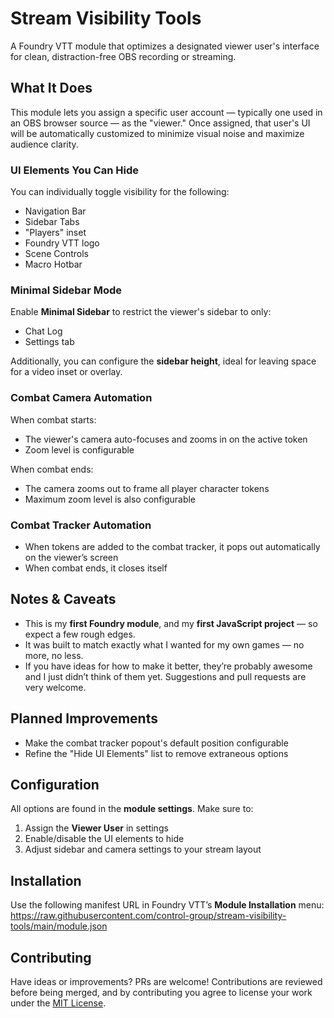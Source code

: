 # Stream Visibility Tools

A Foundry VTT module that optimizes a designated viewer user's interface for clean, distraction-free OBS recording or streaming.

## What It Does

This module lets you assign a specific user account — typically one used in an OBS browser source — as the "viewer." Once assigned, that user's UI will be automatically customized to minimize visual noise and maximize audience clarity.

### UI Elements You Can Hide

You can individually toggle visibility for the following:

- Navigation Bar
- Sidebar Tabs
- "Players" inset
- Foundry VTT logo
- Scene Controls
- Macro Hotbar

### Minimal Sidebar Mode

Enable **Minimal Sidebar** to restrict the viewer's sidebar to only:
- Chat Log
- Settings tab

Additionally, you can configure the **sidebar height**, ideal for leaving space for a video inset or overlay.

### Combat Camera Automation

When combat starts:
- The viewer's camera auto-focuses and zooms in on the active token
- Zoom level is configurable

When combat ends:
- The camera zooms out to frame all player character tokens
- Maximum zoom level is also configurable

### Combat Tracker Automation

- When tokens are added to the combat tracker, it pops out automatically on the viewer’s screen
- When combat ends, it closes itself

## Notes & Caveats

- This is my **first Foundry module**, and my **first JavaScript project** — so expect a few rough edges.
- It was built to match exactly what I wanted for my own games — no more, no less.
- If you have ideas for how to make it better, they’re probably awesome and I just didn’t think of them yet. Suggestions and pull requests are very welcome.

## Planned Improvements

- Make the combat tracker popout's default position configurable
- Refine the "Hide UI Elements" list to remove extraneous options

## Configuration

All options are found in the **module settings**. Make sure to:
1. Assign the **Viewer User** in settings
2. Enable/disable the UI elements to hide
3. Adjust sidebar and camera settings to your stream layout

## Installation

Use the following manifest URL in Foundry VTT’s **Module Installation** menu: https://raw.githubusercontent.com/control-group/stream-visibility-tools/main/module.json

## Contributing

Have ideas or improvements? PRs are welcome! Contributions are reviewed before being merged, and by contributing you agree to license your work under the [MIT License](LICENSE).